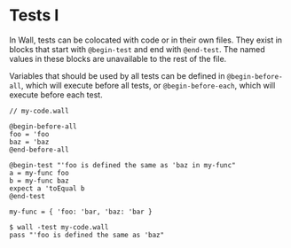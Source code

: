 # Tests I

In Wall, tests can be colocated with code or in their own files.  They exist in blocks that start with `@begin-test` and end with `@end-test`.  The named values in these blocks are unavailable to the rest of the file.

Variables that should be used by all tests can be defined in `@begin-before-all`, which will execute before all tests, or `@begin-before-each`, which will execute before each test.

```
// my-code.wall

@begin-before-all
foo = 'foo
baz = 'baz
@end-before-all

@begin-test "'foo is defined the same as 'baz in my-func"
a = my-func foo
b = my-func baz
expect a 'toEqual b
@end-test

my-func = { 'foo: 'bar, 'baz: 'bar }
```

```
$ wall -test my-code.wall
pass "'foo is defined the same as 'baz"
```